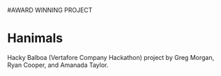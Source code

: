 #AWARD WINNING PROJECT

# Hanimals
Hacky Balboa (Vertafore Company Hackathon) project by Greg Morgan, Ryan Cooper, and Amanada Taylor.
